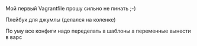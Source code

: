 Мой первый Vagrantfile прошу сильно не пинать ;-)

Плейбук для джумлы (делался на коленке)

По уму все конфиги надо переделать в шаблоны а переменные вынести в варс
